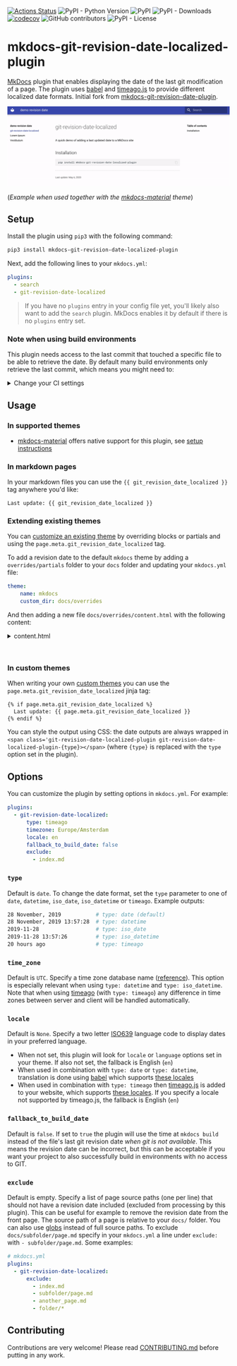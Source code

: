 [![Actions Status](https://github.com/timvink/mkdocs-git-revision-date-localized-plugin/workflows/pytest/badge.svg)](https://github.com/timvink/mkdocs-git-revision-date-localized-plugin/actions)
![PyPI - Python Version](https://img.shields.io/pypi/pyversions/mkdocs-git-revision-date-localized-plugin)
![PyPI](https://img.shields.io/pypi/v/mkdocs-git-revision-date-localized-plugin)
![PyPI - Downloads](https://img.shields.io/pypi/dm/mkdocs-git-revision-date-localized-plugin)
[![codecov](https://codecov.io/gh/timvink/mkdocs-git-revision-date-localized-plugin/branch/master/graph/badge.svg)](https://codecov.io/gh/timvink/mkdocs-git-revision-date-localized-plugin)
![GitHub contributors](https://img.shields.io/github/contributors/timvink/mkdocs-git-revision-date-localized-plugin)
![PyPI - License](https://img.shields.io/pypi/l/mkdocs-git-revision-date-localized-plugin)

# mkdocs-git-revision-date-localized-plugin

[MkDocs](https://www.mkdocs.org/) plugin that enables displaying the date of the last git modification of a page. The plugin uses [babel](https://github.com/python-babel/babel/tree/master/babel) and [timeago.js](https://github.com/hustcc/timeago.js) to provide different localized date formats. Initial fork from [mkdocs-git-revision-date-plugin](https://github.com/zhaoterryy/mkdocs-git-revision-date-plugin).

![demo](demo_screencast.gif)

(*Example when used together with the [mkdocs-material](https://github.com/squidfunk/mkdocs-material) theme*)

## Setup

Install the plugin using `pip3` with the following command:

```bash
pip3 install mkdocs-git-revision-date-localized-plugin
```

Next, add the following lines to your `mkdocs.yml`:

```yaml
plugins:
  - search
  - git-revision-date-localized
```

> If you have no `plugins` entry in your config file yet, you'll likely also want to add the `search` plugin. MkDocs enables it by default if there is no `plugins` entry set.

### Note when using build environments

This plugin needs access to the last commit that touched a specific file to be able to retrieve the date. By default many build environments only retrieve the last commit, which means you might need to:
<details>
  <summary>Change your CI settings</summary>
  
  - github actions: set `fetch_depth` to `0` ([docs](https://github.com/actions/checkout))
  - gitlab runners: set `GIT_DEPTH` to `1000` ([docs](https://docs.gitlab.com/ee/user/project/pipelines/settings.html#git-shallow-clone))
  - bitbucket pipelines: set `clone: depth: full` ([docs](https://support.atlassian.com/bitbucket-cloud/docs/configure-bitbucket-pipelinesyml/))
</details>


## Usage

### In supported themes

- [mkdocs-material](https://squidfunk.github.io/mkdocs-material/) offers native support for this plugin, see [setup instructions](https://squidfunk.github.io/mkdocs-material/plugins/revision-date/)

### In markdown pages

In your markdown files you can use the `{{ git_revision_date_localized }}` tag anywhere you'd like:

```django hljs
Last update: {{ git_revision_date_localized }}
```

### Extending existing themes

You can [customize an existing theme](https://www.mkdocs.org/user-guide/styling-your-docs/#customizing-a-theme) by overriding blocks or partials and using the `page.meta.git_revision_date_localized` tag.

To add a revision date to the default `mkdocs` theme by adding a `overrides/partials` folder to your `docs` folder and updating your `mkdocs.yml` file:

```yml
theme:
    name: mkdocs
    custom_dir: docs/overrides
```

And then adding a new file `docs/overrides/content.html` with the following content:

<details>
  <summary>content.html</summary>
  
  ```html
  <!-- Overwrites content.html base mkdocs theme, taken from 
  https://github.com/mkdocs/mkdocs/blob/master/mkdocs/themes/mkdocs/content.html -->

  {% if page.meta.source %}
      <div class="source-links">
      {% for filename in page.meta.source %}
          <span class="label label-primary">{{ filename }}</span>
      {% endfor %}
      </div>
  {% endif %}

  {{ page.content }}

  {% if page.meta.git_revision_date_localized %}
      <small>Last update: {{ page.meta.git_revision_date_localized }}</small>
  {% endif %}
  ```
</details>

&nbsp;

### In custom themes

When writing your own [custom themes](https://www.mkdocs.org/user-guide/custom-themes/) you can use the `page.meta.git_revision_date_localized` jinja tag:

```django hljs
{% if page.meta.git_revision_date_localized %}
  Last update: {{ page.meta.git_revision_date_localized }}
{% endif %}
```

You can style the output using CSS: the date outputs are always wrapped in `<span class='git-revision-date-localized-plugin git-revision-date-localized-plugin-{type}></span>` (where `{type}` is replaced with the `type` option set in the plugin).

## Options

You can customize the plugin by setting options in `mkdocs.yml`. For example:

```yml
plugins:
  - git-revision-date-localized:
      type: timeago
      timezone: Europe/Amsterdam
      locale: en
      fallback_to_build_date: false
      exclude:
        - index.md
```

### `type`

Default is `date`. To change the date format, set the `type` parameter to one of `date`, `datetime`, `iso_date`, `iso_datetime` or `timeago`. Example outputs:

```bash
28 November, 2019           # type: date (default)
28 November, 2019 13:57:28  # type: datetime
2019-11-28                  # type: iso_date
2019-11-28 13:57:26         # type: iso_datetime
20 hours ago                # type: timeago
```

### `time_zone`

Default is `UTC`. Specify a time zone database name ([reference](https://en.wikipedia.org/wiki/List_of_tz_database_time_zones)). This option is especially relevant when using `type: datetime` and `type: iso_datetime`. Note that when using [timeago](http://timeago.yarp.com/) (with `type: timeago`) any difference in time zones between server and client will be handled automatically.

### `locale`

Default is `None`. Specify a two letter [ISO639](https://en.wikipedia.org/wiki/List_of_ISO_639-1_codes) language code to display dates in your preferred language.

- When not set, this plugin will look for `locale` or `language` options set in your theme. If also not set, the fallback is English (`en`)
- When used in combination with `type: date` or `type: datetime`, translation is done using [babel](https://github.com/python-babel/babel) which supports [these locales](http://www.unicode.org/cldr/charts/latest/supplemental/territory_language_information.html)
- When used in combination with `type: timeago` then [timeago.js](https://github.com/hustcc/timeago.js) is added to your website, which supports [these locales](https://github.com/hustcc/timeago.js/tree/master/src/lang). If you specify a locale not supported by timeago.js, the fallback is English (`en`)

### `fallback_to_build_date`

Default is `false`. If set to `true` the plugin will use the time at `mkdocs build` instead of the file's last git revision date *when git is not available*. This means the revision date can be incorrect, but this can be acceptable if you want your project to also successfully build in environments with no access to GIT.

### `exclude`

Default is empty. Specify a list of page source paths (one per line) that should not have a revision date included (excluded from processing by this plugin). This can be useful for example to remove the revision date from the front page. The source path of a page is relative to your `docs/` folder. You can also use [globs](https://docs.python.org/3/library/glob.html) instead of full source paths. To exclude `docs/subfolder/page.md` specify in your `mkdocs.yml` a line under `exclude:` with `- subfolder/page.md`. Some examples:

```yaml
# mkdocs.yml
plugins:
  - git-revision-date-localized:
      exclude:
        - index.md
        - subfolder/page.md
        - another_page.md
        - folder/*
```

## Contributing

Contributions are very welcome! Please read [CONTRIBUTING.md](CONTRIBUTING.md) before putting in any work.
